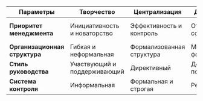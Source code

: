 | **Параметры**                | **Творчество**          | **Централизация**     | **Делегирование**      | **Координация**       | **Сотрудничество**      |
|------------------------------|-------------------------|-----------------------|------------------------|-----------------------|-------------------------|
| **Приоритет менеджмента**    | Инициативность и новаторство | Эффективность и контроль | Ответственность сотрудников | Синхронизация процессов | Командная работа и взаимопомощь |
| **Организационная структура** | Гибкая и неформальная   | Формализованная структура | Меньшая формализация   | Комбинированная        | Матричная структура      |
| **Стиль руководства**        | Участвующий и поддерживающий | Директивный            | Доверительный и поддерживающий | Координирующий         | Партнерский              |
| **Система контроля**         | Информальная            | Формальная и строгая  | Результативная         | Процессуальная        | Результативная и совместная |
